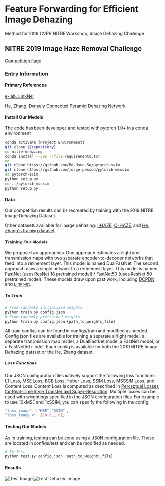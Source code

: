 # Feature Forwarding for Efficient Image Dehazing
Method for 2019 CVPR NITRE Workshop, Image Dehazing Challenge

## NITRE 2019 Image Haze Removal Challenge
[Competition Page](https://competitions.codalab.org/competitions/21163)

### Entry Information

#### Primary References

[e-lab. LinkNet](https://github.com/e-lab/pytorch-linknet)

[He, Zhang. Densely Connected Pyramid Dehazing Network](https://github.com/hezhangsprinter/DCPDN)

#### Install Our Models

The code has been developed and tested with pytorch 1.0+ in a conda environment

```bash
conda activate {Project Environment}
git clone ${repository}
cd nitre-dehazing
conda install --yes --file requirements.txt
cd ..
git clone https://github.com/Po-Hsun-Su/pytorch-ssim
git clone https://github.com/jorge-pessoa/pytorch-msssim
cd pytorch-ssim 
python setup.py
cd ../pytorch-msssim
python setup.py
```

#### Data

Our competition results can be recreated by training with the 2019 NITRE Image Dehazing Dataset.

Other datasets available for image dehazing: [I-HAZE](http://www.vision.ee.ethz.ch/ntire18/i-haze/), [O-HAZE](http://www.vision.ee.ethz.ch/ntire18/o-haze/), and [He, Zhang's training dataset](https://github.com/hezhangsprinter/DCPDN).

#### Training Our Models
We propose two approaches. One approach estimates airlight and transmission maps with two separate encoder-to-decoder networks that feed into a refinement layer. This model is named DualFastNet. The second approach uses a single network to a refinement layer. This model is named FastNet (uses ResNet 18 pretrained model) / FastNet50 (uses ResNet 50 pretrained model). These models draw upon past work, including [DCPDN](https://github.com/hezhangsprinter/DCPDN) and [LinkNet](https://github.com/e-lab/pytorch-linknet).

##### To Train
```bash
# From randomly initialized weights
python train.py config.json
# From randomly pretrained weights
python train.py config.json {path_to_weights_file}
```

All train configs can be found in configs/train and modified as needed. Config json files are available for training a separate airlight model, a separate transmission map model, a DualFastNet model,a FastNet model, or a FastNet50 model. Each config is available for both the 2019 NITRE Image Dehazing dataset or the He, Zhang dataset.

##### Loss Functions
Our JSON configuration files natively support the following loss functions: L1 Loss, MSE Loss, BCE Loss, Huber Loss, SSIM Loss, MSSSIM Loss, and Content Loss. Content Loss is computed as described in [Perceptual Losses for Real-Time Style Transfer and Super-Resolution](https://arxiv.org/abs/1603.08155). Multiple losses can be used with weightings specified in the JSON configuration files. For example to use 10xMSE and 1xSSIM, you can specify the following in the config:
```bash
"loss_image": ["MSE","SSIM"],
"loss_image_w": [10.0,1.0],
```

#### Testing Our Models 
As in training, testing can be done using a JSON configuration file. These are located in configs/test and can be modified as needed.
```bash
# To Test
python test.py config.json {path_to_weights_file}
``` 
#### Results
![Test Image](https://github.com/pmm09c/nitre-dehazing/blob/master/dataset/test/53.png "Example Test Image")
![Test Dehazed Image](https://github.com/pmm09c/nitre-dehazing/blob/master/results_nitre/2.png "Example Test Image")
